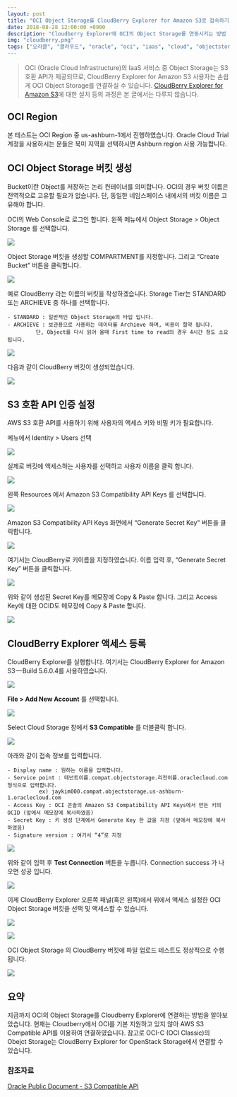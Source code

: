 ```yaml
---
layout: post
title: "OCI Object Storage를 CloudBerry Explorer for Amazon S3로 접속하기"
date: 2018-08-28 12:00:00 +0900
description: "Cloudberry Explorer에 OCI의 Object Storage를 연동시키는 방법 입니다." # Add post description (optional)
img: "cloudberry.png"
tags: ["오라클", "클라우드", "oracle", "oci", "iaas", "cloud", "objectstorage", "s3", "오브젝트스토리지", "클라우드베리", "아마존"]
---
```


> OCI (Oracle Cloud Infrastructure)의 IaaS 서비스 중 Object Storage는 S3 호환 API가 제공되므로, CloudBerry Explorer for Amazon S3 사용자는 손쉽게 OCI Object Storage를 연결하실 수 있습니다.
> [CloudBerry Explorer for Amazon S3](https://www.cloudberrylab.com/download-thanks.aspx?prod=cbes3free)에 대한 설치 등의 과정은 본 글에서는 다루지 않습니다.


## OCI Region

본 테스트는 OCI Region 중 us-ashburn-1에서 진행하였습니다. Oracle Cloud Trial 계정을 사용하시는 분들은 북미 지역을 선택하시면 Ashburn region 사용 가능합니다.


## OCI Object Storage 버킷 생성

Bucket이란 Object를 저장하는 논리 컨테이너를 의미합니다.
OCI의 경우 버킷 이름은 전역적으로 고유할 필요가 없습니다.
단, 동일한 네임스페이스 내에서의 버킷 이름은 고유해야 합니다.

OCI의 Web Console로 로그인 합니다.
왼쪽 메뉴에서 Object Storage > Object Storage 를 선택합니다.

![]({{site.baseurl}}/assets/img/cloudberry_s3api01.png)


Object Storage 버킷을 생성할 COMPARTMENT를 지정합니다. 
그리고 “Create Bucket” 버튼을 클릭합니다.

![]({{site.baseurl}}/assets/img/cloudberry_s3api02.png)


예로 CloudBerry 라는 이름의 버킷을 작성하겠습니다.
Storage Tier는 STANDARD 또는 ARCHIEVE 중 하나를 선택합니다.

	- STANDARD : 일반적인 Object Storage의 타입 입니다.
	- ARCHIEVE : 보관용으로 사용하는 데이터를 Archieve 하며, 비용이 절약 됩니다. 
		     단, Object를 다시 읽어 올때 First time to read의 경우 4시간 정도 소요됩니다.
	
![]({{site.baseurl}}/assets/img/cloudberry_s3api03.png)


다음과 같이 CloudBerry 버킷이 생성되었습니다.

![]({{site.baseurl}}/assets/img/cloudberry_s3api04.png)


## S3 호환 API 인증 설정

AWS S3 호환 API를 사용하기 위해 사용자의 액세스 키와 비밀 키가 필요합니다.

메뉴에서 Identity > Users 선택

![]({{site.baseurl}}/assets/img/cloudberry_s3api05.png)


실제로 버킷에 액세스하는 사용자를 선택하고 사용자 이름을 클릭 합니다.

![]({{site.baseurl}}/assets/img/cloudberry_s3api06.png)


왼쪽 Resources 에서 Amazon S3 Compatibility API Keys 를 선택합니다.

![]({{site.baseurl}}/assets/img/cloudberry_s3api07.png)


Amazon S3 Compatibility API Keys 화면에서 “Generate Secret Key” 버튼을 클릭합니다.

![]({{site.baseurl}}/assets/img/cloudberry_s3api08.png)


여기서는 CloudBerry로 키이름을 지정하였습니다. 
이름 입력 후, “Generate Secret Key” 버튼을 클릭합니다.

![]({{site.baseurl}}/assets/img/cloudberry_s3api09.png)


위와 같이 생성된 Secret Key를 메모장에 Copy & Paste 합니다.
그리고 Access Key에 대한 OCID도 메모장에 Copy & Paste 합니다.

![]({{site.baseurl}}/assets/img/cloudberry_s3api10.png)


## CloudBerry Explorer 액세스 등록

CloudBerry Explorer를 실행합니다.
여기서는 CloudBerry Explorer for Amazon S3 — Build 5.6.0.4를 사용하였습니다.

![]({{site.baseurl}}/assets/img/cloudberry_s3api11.png)


**File > Add New Account** 를 선택합니다.

![]({{site.baseurl}}/assets/img/cloudberry_s3api12.png)


Select Cloud Storage 창에서 **S3 Compatible** 를 더블클릭 합니다.

![]({{site.baseurl}}/assets/img/cloudberry_s3api13.png)


아래와 같이 접속 정보를 입력합니다.

	- Display name : 원하는 이름을 입력합니다.
	- Service point : 테넌트이름.compat.objectstorage.리전이름.oraclecloud.com 형식으로 입력합니다.
			  ex) jaykim000.compat.objectstorage.us-ashburn-1.oraclecloud.com
	- Access Key : OCI 콘솔의 Amazon S3 Compatibility API Keys에서 만든 키의 OCID (앞에서 메모장에 복사하였음)
	- Secret Key : 키 생성 단계에서 Generate Key 한 값을 지정 (앞에서 메모장에 복사하였음)
	- Signature version : 여기서 “4”로 지정
	
![]({{site.baseurl}}/assets/img/cloudberry_s3api14.png)


위와 같이 입력 후 **Test Connection** 버튼을 누릅니다. Connection success 가 나오면 성공 입니다.

![]({{site.baseurl}}/assets/img/cloudberry_s3api15.png)


이제 CloudBerry Explorer 오른쪽 패널(혹은 왼쪽)에서 위에서 액세스 설정한 OCI Object Storage 버킷을 선택 및 액세스할 수 있습니다.

![]({{site.baseurl}}/assets/img/cloudberry_s3api16.png)

![]({{site.baseurl}}/assets/img/cloudberry_s3api17.png)


OCI Object Storage 의 CloudBerry 버킷에 파일 업로드 테스트도 정상적으로 수행 됩니다.

![]({{site.baseurl}}/assets/img/cloudberry_s3api18.png)



## 요약
지금까지 OCI의 Object Storage를 Cloudberry Explorer에 연결하는 방법을 알아보았습니다.
현재는 Cloudberry에서 OCI를 기본 지원하고 있지 않아 AWS S3 Compatible API를 이용하여 연결하였습니다. 참고로 OCI-C (OCI Classic)의 Obejct Storage는 CloudBerry Explorer for OpenStack Storage에서 연결할 수 있습니다. 



### 참조자료
[Oracle Public Document - S3 Compatible API](https://docs.cloud.oracle.com/iaas/Content/Object/Tasks/s3compatibleapi.htm?tocpath=Services%7CObject%20Storage%7C_____8)
